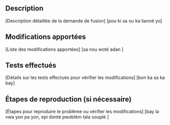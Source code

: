 ## Description

[Description détaillée de la demande de fusion]
[pou ki sa ou ka lianné yo]

## Modifications apportées

[Liste des modifications apportées]
[sa nou woté adan ]


## Tests effectués

[Détails sur les tests effectués pour vérifier les modifications]
[bon ka sa ka bay]

## Étapes de reproduction (si nécessaire)

[Étapes pour reproduire le problème ou vérifier les modifications]
[bay la vwa yon pa yon, epi donté pwoblèm tala souplé ]
